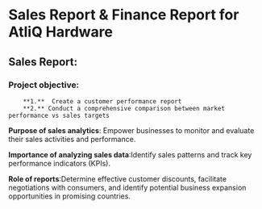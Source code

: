 # Sales Report & Finance Report for AtliQ Hardware
## Sales Report:
  ### Project objective:
        **1.**  Create a customer performance report
        **2.** Conduct a comprehensive comparison between market performance vs sales targets
        
 **Purpose of sales analytics**: Empower businesses to monitor and evaluate their sales activities and performance.
 
 **Importance of analyzing sales data**:Identify sales patterns and track key performance indicators (KPIs).
 
 **Role of reports**:Determine effective customer discounts, facilitate negotiations with consumers, and identify potential business expansion opportunities in promising countries.

